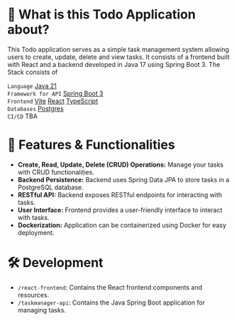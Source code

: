 # 📖 What is this Todo Application about?

This Todo application serves as a simple task management system allowing users to create, update, delete and view tasks. 
It consists of a frontend built with React and a backend developed in Java 17 using Spring Boot 3. The Stack consists of

`Language` [Java 21](https://openjdk.org/projects/jdk/21/)\
`Framework for API` [Spring Boot 3](https://spring.io/projects/spring-boot)\
`Frontend` [Vite](https://vitejs.dev/) [React](https://reactjs.org/) [TypeScript](https://www.typescriptlang.org/)\
`Databases` [Postgres](https://www.postgresql.org/)\
`CI/CD` TBA

# 🚀 Features & Functionalities

- **Create, Read, Update, Delete (CRUD) Operations:** Manage your tasks with CRUD functionalities.
- **Backend Persistence:** Backend uses Spring Data JPA to store tasks in a PostgreSQL database.
- **RESTful API:** Backend exposes RESTful endpoints for interacting with tasks.
- **User Interface:** Frontend provides a user-friendly interface to interact with tasks.
- **Dockerization:** Application can be containerized using Docker for easy deployment.

# 🛠️ Development

- `/react-frontend`: Contains the React frontend components and resources.
- `/taskmanager-api`: Contains the Java Spring Boot application for managing tasks.
